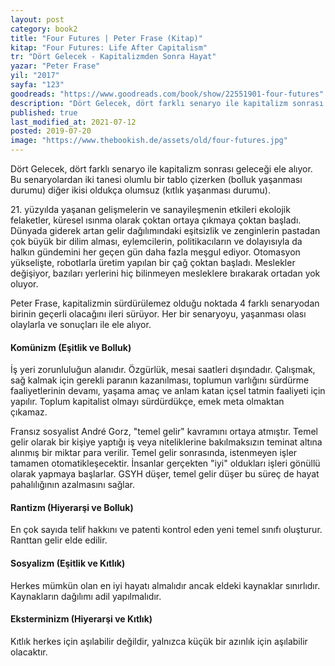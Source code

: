 ```yaml
---
layout: post  
category: book2  
title: "Four Futures | Peter Frase (Kitap)"  
kitap: "Four Futures: Life After Capitalism"  
tr: "Dört Gelecek - Kapitalizmden Sonra Hayat"  
yazar: "Peter Frase"  
yil: "2017"  
sayfa: "123"  
goodreads: "https://www.goodreads.com/book/show/22551901-four-futures"
description: "Dört Gelecek, dört farklı senaryo ile kapitalizm sonrası geleceği ele alıyor."
published: true
last_modified_at: 2021-07-12
posted: 2019-07-20
image: "https://www.thebookish.de/assets/old/four-futures.jpg"
---
```


Dört Gelecek, dört farklı senaryo ile kapitalizm sonrası geleceği ele alıyor. Bu senaryolardan iki tanesi olumlu bir tablo çizerken (bolluk yaşanması durumu) diğer ikisi oldukça olumsuz (kıtlık yaşanması durumu). 

21\. yüzyılda yaşanan gelişmelerin ve sanayileşmenin etkileri ekolojik felaketler, küresel ısınma olarak çoktan ortaya çıkmaya çoktan başladı. Dünyada giderek artan gelir dağılımındaki eşitsizlik ve zenginlerin pastadan çok büyük bir dilim alması, eylemcilerin, politikacıların ve dolayısıyla da halkın gündemini her geçen gün daha fazla meşgul ediyor. Otomasyon yükselişte, robotlarla üretim yapılan bir çağ çoktan başladı. Meslekler değişiyor, bazıları yerlerini hiç bilinmeyen mesleklere bırakarak ortadan yok oluyor. 

Peter Frase, kapitalizmin sürdürülemez olduğu noktada 4 farklı senaryodan birinin geçerli olacağını ileri sürüyor. Her bir senaryoyu, yaşanması olası olaylarla ve sonuçları ile ele alıyor. 

#### Komünizm (Eşitlik ve Bolluk) 

İş yeri zorunluluğun alanıdır. Özgürlük, mesai saatleri dışındadır. Çalışmak, sağ kalmak için gerekli paranın kazanılması, toplumun varlığını sürdürme faaliyetlerinin devamı, yaşama amaç ve anlam katan içsel tatmin faaliyeti için yapılır. Toplum kapitalist olmayı sürdürdükçe, emek meta olmaktan çıkamaz.   

Fransız sosyalist André Gorz, "temel gelir" kavramını ortaya atmıştır. Temel gelir olarak bir kişiye yaptığı iş veya niteliklerine bakılmaksızın teminat altına alınmış bir miktar para verilir. Temel gelir sonrasında, istenmeyen işler tamamen otomatikleşecektir. İnsanlar gerçekten "iyi" oldukları işleri gönüllü olarak yapmaya başlarlar. GSYH düşer, temel gelir düşer bu süreç de hayat pahalılığının azalmasını sağlar. 

#### Rantizm (Hiyerarşi ve Bolluk) 

En çok sayıda telif hakkını ve patenti kontrol eden yeni temel sınıfı oluşturur. Ranttan gelir elde edilir. 

#### Sosyalizm (Eşitlik ve Kıtlık) 

Herkes mümkün olan en iyi hayatı almalıdır ancak eldeki kaynaklar sınırlıdır. Kaynakların dağılımı adil yapılmalıdır. 

#### Eksterminizm (Hiyerarşi ve Kıtlık) 

Kıtlık herkes için aşılabilir değildir, yalnızca küçük bir azınlık için aşılabilir olacaktır.

